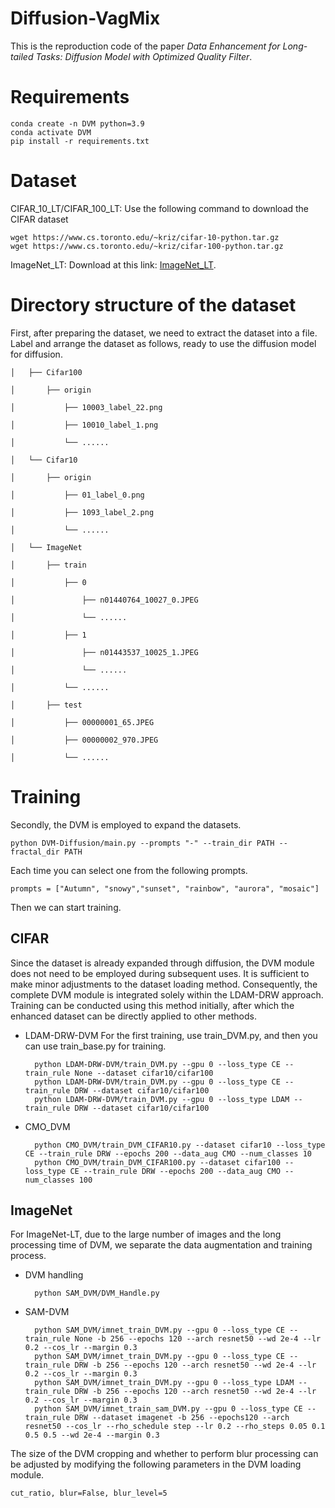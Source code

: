 # Diffusion-VagMix
This is the reproduction code of the paper *Data Enhancement for Long-tailed Tasks: Diffusion Model with Optimized Quality Filter*.

# Requirements

    conda create -n DVM python=3.9
    conda activate DVM
    pip install -r requirements.txt

# Dataset
CIFAR_10_LT/CIFAR_100_LT: Use the following command to download the CIFAR dataset

    wget https://www.cs.toronto.edu/~kriz/cifar-10-python.tar.gz
    wget https://www.cs.toronto.edu/~kriz/cifar-100-python.tar.gz

ImageNet_LT: Download at this link: [ImageNet_LT](https://github.com/zhmiao/OpenLongTailRecognition-OLTR).

 
# Directory structure of the dataset
First, after preparing the dataset, we need to extract the dataset into a file. Label and arrange the dataset as follows, ready to use the diffusion model for diffusion.
    
    │   ├── Cifar100     
    
    │       ├── origin
    
    │           ├── 10003_label_22.png

    │           ├── 10010_label_1.png
    
    │           └── ......
    
    │   └── Cifar10         
    
    │       ├── origin     
    
    │           ├── 01_label_0.png

    │           ├── 1093_label_2.png
    
    │           └── ......
    
    │   └── ImageNet         

    │       ├── train
    
    │           ├── 0     
    
    │               ├── n01440764_10027_0.JPEG
    
    │               └── ......
    
    │           ├── 1     
    
    │               ├── n01443537_10025_1.JPEG
    
    │               └── ......
    
    │           └── ......

    │       ├── test

    │           ├── 00000001_65.JPEG

    │           ├── 00000002_970.JPEG
    
    │           └── ......
 
# Training
Secondly, the DVM is employed to expand the datasets.

    python DVM-Diffusion/main.py --prompts "-" --train_dir PATH --fractal_dir PATH
    
Each time you can select one from the following prompts.

    prompts = ["Autumn", "snowy","sunset", "rainbow", "aurora", "mosaic"]

Then we can start training.

## CIFAR
Since the dataset is already expanded through diffusion, the DVM module does not need to be employed during subsequent uses. It is sufficient to make minor adjustments to the dataset loading method. Consequently, the complete DVM module is integrated solely within the LDAM-DRW approach. Training can be conducted using this method initially, after which the enhanced dataset can be directly applied to other methods.

- LDAM-DRW-DVM
For the first training, use train_DVM.py, and then you can use train_base.py for training.

        python LDAM-DRW-DVM/train_DVM.py --gpu 0 --loss_type CE --train_rule None --dataset cifar10/cifar100
        python LDAM-DRW-DVM/train_DVM.py --gpu 0 --loss_type CE --train_rule DRW --dataset cifar10/cifar100
        python LDAM-DRW-DVM/train_DVM.py --gpu 0 --loss_type LDAM --train_rule DRW --dataset cifar10/cifar100

- CMO_DVM

        python CMO_DVM/train_DVM_CIFAR10.py --dataset cifar10 --loss_type CE --train_rule DRW --epochs 200 --data_aug CMO --num_classes 10
        python CMO_DVM/train_DVM_CIFAR100.py --dataset cifar100 --loss_type CE --train_rule DRW --epochs 200 --data_aug CMO --num_classes 100

## ImageNet
For ImageNet-LT, due to the large number of images and the long processing time of DVM, we separate the data augmentation and training process.
- DVM handling

        python SAM_DVM/DVM_Handle.py

- SAM-DVM

        python SAM_DVM/imnet_train_DVM.py --gpu 0 --loss_type CE --train_rule None -b 256 --epochs 120 --arch resnet50 --wd 2e-4 --lr 0.2 --cos_lr --margin 0.3 
        python SAM_DVM/imnet_train_DVM.py --gpu 0 --loss_type CE --train_rule DRW -b 256 --epochs 120 --arch resnet50 --wd 2e-4 --lr 0.2 --cos_lr --margin 0.3
        python SAM_DVM/imnet_train_DVM.py --gpu 0 --loss_type LDAM --train_rule DRW -b 256 --epochs 120 --arch resnet50 --wd 2e-4 --lr 0.2 --cos_lr --margin 0.3
        python SAM_DVM/imnet_train_sam_DVM.py --gpu 0 --loss_type CE --train_rule DRW --dataset imagenet -b 256 --epochs120 --arch resnet50 --cos_lr --rho_schedule step --lr 0.2 --rho_steps 0.05 0.1 0.5 0.5 --wd 2e-4 --margin 0.3
          
The size of the DVM cropping and whether to perform blur processing can be adjusted by modifying the following parameters in the DVM loading module.

    cut_ratio, blur=False, blur_level=5


 
 

